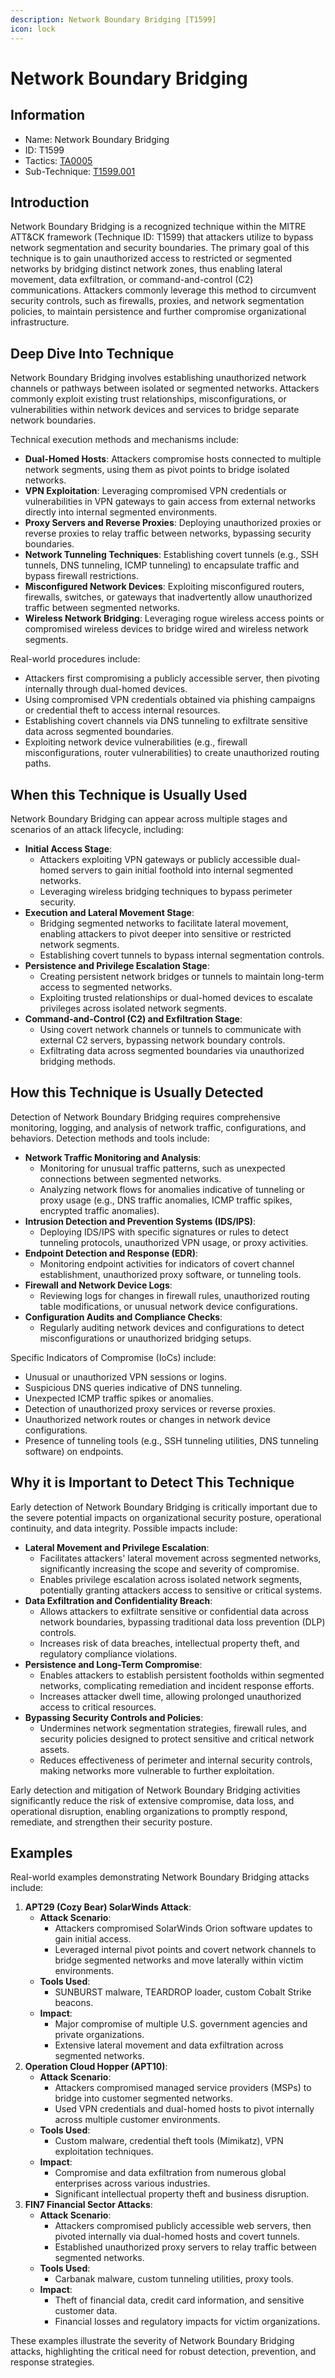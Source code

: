```yaml
---
description: Network Boundary Bridging [T1599]
icon: lock
---
```


# Network Boundary Bridging

## Information

- Name: Network Boundary Bridging
- ID: T1599
- Tactics: [TA0005](../TA0005/TA0005.md)
- Sub-Technique: [T1599.001](T1599.001.md)

## Introduction

Network Boundary Bridging is a recognized technique within the MITRE ATT\&CK framework (Technique ID: T1599) that attackers utilize to bypass network segmentation and security boundaries. The primary goal of this technique is to gain unauthorized access to restricted or segmented networks by bridging distinct network zones, thus enabling lateral movement, data exfiltration, or command-and-control (C2) communications. Attackers commonly leverage this method to circumvent security controls, such as firewalls, proxies, and network segmentation policies, to maintain persistence and further compromise organizational infrastructure.

## Deep Dive Into Technique

Network Boundary Bridging involves establishing unauthorized network channels or pathways between isolated or segmented networks. Attackers commonly exploit existing trust relationships, misconfigurations, or vulnerabilities within network devices and services to bridge separate network boundaries.

Technical execution methods and mechanisms include:

- **Dual-Homed Hosts**: Attackers compromise hosts connected to multiple network segments, using them as pivot points to bridge isolated networks.
- **VPN Exploitation**: Leveraging compromised VPN credentials or vulnerabilities in VPN gateways to gain access from external networks directly into internal segmented environments.
- **Proxy Servers and Reverse Proxies**: Deploying unauthorized proxies or reverse proxies to relay traffic between networks, bypassing security boundaries.
- **Network Tunneling Techniques**: Establishing covert tunnels (e.g., SSH tunnels, DNS tunneling, ICMP tunneling) to encapsulate traffic and bypass firewall restrictions.
- **Misconfigured Network Devices**: Exploiting misconfigured routers, firewalls, switches, or gateways that inadvertently allow unauthorized traffic between segmented networks.
- **Wireless Network Bridging**: Leveraging rogue wireless access points or compromised wireless devices to bridge wired and wireless network segments.

Real-world procedures include:

- Attackers first compromising a publicly accessible server, then pivoting internally through dual-homed devices.
- Using compromised VPN credentials obtained via phishing campaigns or credential theft to access internal resources.
- Establishing covert channels via DNS tunneling to exfiltrate sensitive data across segmented boundaries.
- Exploiting network device vulnerabilities (e.g., firewall misconfigurations, router vulnerabilities) to create unauthorized routing paths.

## When this Technique is Usually Used

Network Boundary Bridging can appear across multiple stages and scenarios of an attack lifecycle, including:

- **Initial Access Stage**:
  - Attackers exploiting VPN gateways or publicly accessible dual-homed servers to gain initial foothold into internal segmented networks.
  - Leveraging wireless bridging techniques to bypass perimeter security.
- **Execution and Lateral Movement Stage**:
  - Bridging segmented networks to facilitate lateral movement, enabling attackers to pivot deeper into sensitive or restricted network segments.
  - Establishing covert tunnels to bypass internal segmentation controls.
- **Persistence and Privilege Escalation Stage**:
  - Creating persistent network bridges or tunnels to maintain long-term access to segmented networks.
  - Exploiting trusted relationships or dual-homed devices to escalate privileges across isolated network segments.
- **Command-and-Control (C2) and Exfiltration Stage**:
  - Using covert network channels or tunnels to communicate with external C2 servers, bypassing network boundary controls.
  - Exfiltrating data across segmented boundaries via unauthorized bridging methods.

## How this Technique is Usually Detected

Detection of Network Boundary Bridging requires comprehensive monitoring, logging, and analysis of network traffic, configurations, and behaviors. Detection methods and tools include:

- **Network Traffic Monitoring and Analysis**:
  - Monitoring for unusual traffic patterns, such as unexpected connections between segmented networks.
  - Analyzing network flows for anomalies indicative of tunneling or proxy usage (e.g., DNS traffic anomalies, ICMP traffic spikes, encrypted traffic anomalies).
- **Intrusion Detection and Prevention Systems (IDS/IPS)**:
  - Deploying IDS/IPS with specific signatures or rules to detect tunneling protocols, unauthorized VPN usage, or proxy activities.
- **Endpoint Detection and Response (EDR)**:
  - Monitoring endpoint activities for indicators of covert channel establishment, unauthorized proxy software, or tunneling tools.
- **Firewall and Network Device Logs**:
  - Reviewing logs for changes in firewall rules, unauthorized routing table modifications, or unusual network device configurations.
- **Configuration Audits and Compliance Checks**:
  - Regularly auditing network devices and configurations to detect misconfigurations or unauthorized bridging setups.

Specific Indicators of Compromise (IoCs) include:

- Unusual or unauthorized VPN sessions or logins.
- Suspicious DNS queries indicative of DNS tunneling.
- Unexpected ICMP traffic spikes or anomalies.
- Detection of unauthorized proxy services or reverse proxies.
- Unauthorized network routes or changes in network device configurations.
- Presence of tunneling tools (e.g., SSH tunneling utilities, DNS tunneling software) on endpoints.

## Why it is Important to Detect This Technique

Early detection of Network Boundary Bridging is critically important due to the severe potential impacts on organizational security posture, operational continuity, and data integrity. Possible impacts include:

- **Lateral Movement and Privilege Escalation**:
  - Facilitates attackers' lateral movement across segmented networks, significantly increasing the scope and severity of compromise.
  - Enables privilege escalation across isolated network segments, potentially granting attackers access to sensitive or critical systems.
- **Data Exfiltration and Confidentiality Breach**:
  - Allows attackers to exfiltrate sensitive or confidential data across network boundaries, bypassing traditional data loss prevention (DLP) controls.
  - Increases risk of data breaches, intellectual property theft, and regulatory compliance violations.
- **Persistence and Long-Term Compromise**:
  - Enables attackers to establish persistent footholds within segmented networks, complicating remediation and incident response efforts.
  - Increases attacker dwell time, allowing prolonged unauthorized access to critical resources.
- **Bypassing Security Controls and Policies**:
  - Undermines network segmentation strategies, firewall rules, and security policies designed to protect sensitive and critical network assets.
  - Reduces effectiveness of perimeter and internal security controls, making networks more vulnerable to further exploitation.

Early detection and mitigation of Network Boundary Bridging activities significantly reduce the risk of extensive compromise, data loss, and operational disruption, enabling organizations to promptly respond, remediate, and strengthen their security posture.

## Examples

Real-world examples demonstrating Network Boundary Bridging attacks include:

1. **APT29 (Cozy Bear) SolarWinds Attack**:
   - **Attack Scenario**:
     - Attackers compromised SolarWinds Orion software updates to gain initial access.
     - Leveraged internal pivot points and covert network channels to bridge segmented networks and move laterally within victim environments.
   - **Tools Used**:
     - SUNBURST malware, TEARDROP loader, custom Cobalt Strike beacons.
   - **Impact**:
     - Major compromise of multiple U.S. government agencies and private organizations.
     - Extensive lateral movement and data exfiltration across segmented networks.
2. **Operation Cloud Hopper (APT10)**:
   - **Attack Scenario**:
     - Attackers compromised managed service providers (MSPs) to bridge into customer segmented networks.
     - Used VPN credentials and dual-homed hosts to pivot internally across multiple customer environments.
   - **Tools Used**:
     - Custom malware, credential theft tools (Mimikatz), VPN exploitation techniques.
   - **Impact**:
     - Compromise and data exfiltration from numerous global enterprises across various industries.
     - Significant intellectual property theft and business disruption.
3. **FIN7 Financial Sector Attacks**:
   - **Attack Scenario**:
     - Attackers compromised publicly accessible web servers, then pivoted internally via dual-homed hosts and covert tunnels.
     - Established unauthorized proxy servers to relay traffic between segmented networks.
   - **Tools Used**:
     - Carbanak malware, custom tunneling utilities, proxy tools.
   - **Impact**:
     - Theft of financial data, credit card information, and sensitive customer data.
     - Financial losses and regulatory impacts for victim organizations.

These examples illustrate the severity of Network Boundary Bridging attacks, highlighting the critical need for robust detection, prevention, and response strategies.
